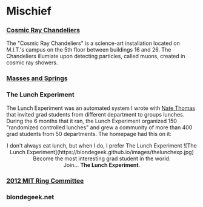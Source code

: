 # Mischief

### [Cosmic Ray Chandeliers](http://blondegeek.github.io/cosmicray)
The "Cosmic Ray Chandeliers" is a science-art installation located on M.I.T.'s campus on the 5th floor between buildings 16 and 26. The Chandeliers illumiate upon detecting particles, called muons, created in cosmic ray showers. 

### [Masses and Springs](https://blondegeek.github.io/masses_and_springs)

### The Lunch Experiment
The Lunch Experiment was an automated system I wrote with [Nate Thomas](https://www.linkedin.com/in/nathaniel-thomas-18603079/) that invited grad students from different department to groups lunches. During the 6 months that it ran, the Lunch Experiment organized 150 "randomized controlled lunches" and grew a community of more than 400 grad students from 50 departments. The homepage had this on it:

<center>
I don't always eat lunch, but when I do, I prefer The Lunch Experiment
![The Lunch Experiment](https://blondegeek.github.io/images/thelunchexp.jpg)
Become the most interesting grad student in the world.
  <br>
Join... <b>The Lunch Experiment</b>.
</center>

### [2012 MIT Ring Committee](http://twentytwelve.mit.edu/ring/site/design)

### blondegeek.net
